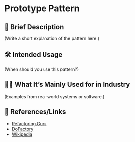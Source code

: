 # Prototype Pattern

## 📝 Brief Description
(Write a short explanation of the pattern here.)

## 🛠 Intended Usage
(When should you use this pattern?)

## 🧑‍💼 What It’s Mainly Used for in Industry
(Examples from real-world systems or software.)

## 🔗 References/Links
- [Refactoring.Guru](https://refactoring.guru/design-patterns/prototype)
- [DoFactory](https://www.dofactory.com/net/prototype-design-pattern)
- [Wikipedia](https://en.wikipedia.org/wiki/Prototype_pattern)
